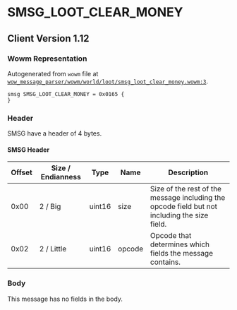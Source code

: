 # SMSG_LOOT_CLEAR_MONEY

## Client Version 1.12

### Wowm Representation

Autogenerated from `wowm` file at [`wow_message_parser/wowm/world/loot/smsg_loot_clear_money.wowm:3`](https://github.com/gtker/wow_messages/tree/main/wow_message_parser/wowm/world/loot/smsg_loot_clear_money.wowm#L3).
```rust,ignore
smsg SMSG_LOOT_CLEAR_MONEY = 0x0165 {
}
```
### Header

SMSG have a header of 4 bytes.

#### SMSG Header

| Offset | Size / Endianness | Type   | Name   | Description |
| ------ | ----------------- | ------ | ------ | ----------- |
| 0x00   | 2 / Big           | uint16 | size   | Size of the rest of the message including the opcode field but not including the size field.|
| 0x02   | 2 / Little        | uint16 | opcode | Opcode that determines which fields the message contains.|

### Body

This message has no fields in the body.


